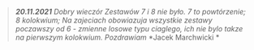 >__*20.11.2021*__
>*Dobry wieczór*
>*Zestawów 7 i 8 nie było. 7 to powtórzenie; 8 kolokwium;*
>*Na zajeciach obowiazuja wszystkie zestawy poczawszy od 6 - zmienne losowe typu ciaglego, ich nie bylo takze na pierwszym kolokwium.*
>*Pozdrawiam*
>*Jacek Marchwicki *